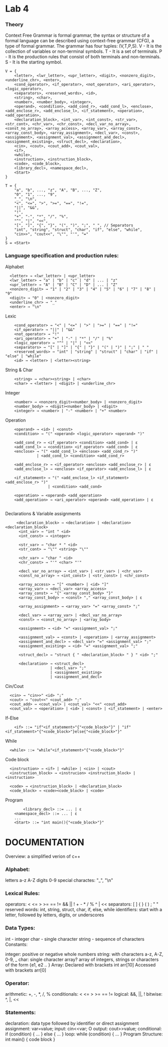 # Lab 4

### Theory
Context Free Grammar is formal grammar, the syntax or structure of a formal language can be described using context-free grammar (CFG), a type of formal grammar. The grammar has four tuples: (V,T,P,S).
V - It is the collection of variables or non-terminal symbols.
T - It is a set of terminals. 
P - It is the production rules that consist of both terminals and non-terminals.
S - It is the starting symbol.

```
V = {
    <letter>, <lwr_letter>, <upr_letter>, <digit>, <nonzero_digit>, <underline_chr>, <enter>, 
    <cond_operator>, <if_operator>, <not_operator>, <ari_operator>, <logic_operator>, 
    <separators>, <reserved_words>, <id>, 
    <string>, <char>, 
    <number>, <number_body>, <integer>, 
    <operand>, <condition>, <add_cond_r>, <add_cond_l>, <enclose>, <add_enclose_r>, <add_enclose_l>, <if_statement>, <operation>, <add_operation>, 
    <declaration_block>, <int_var>, <int_const>, <str_var>, <str_cont>, <chr_var>, <chr_const>, <decl_var_no_array>, <const_no_array>, <array_access>, <array_var>, <array_const>, <array_const_body>, <array_assignment>, <decl_var>, <const>, <assignment>, <assignment_val>, <assignment_and_decl>, <assignment_existing>, <struct_decl>, <declaration>, 
    <cin>, <cout>, <cout_add>, <cout_val>, 
    <if>, 
    <while>, 
    <instruction>, <instruction_block>, 
    <code>, <code_block>, 
    <library_decl>, <namespace_decl>, 
    <Start>
}

T = {
    "a", "b", ..., "z", "A", "B", ..., "Z", 
    "0", "1", ..., "9",                   
    "_", "\n",                            
    "<", "<=", ">", ">=", "==", "!=",     
    "||", "&&",                           
    "!",                                  
    "+", "-", "*", "/", "%",             
    "^", "|", "<<",                      
    "[", "]", "{", "}", "(", ")", ";", " ", // Separators
    "int", "string", "struct", "char", "if", "else", "while", 
    "cin>>", "cout<<", "\"", "'", "="
}
S = <Start>

```


### Language specification and production rules:
  Alphabet
  ```
    <letter> → <lwr_letter> | <upr_letter>
    <lwr_letter> → "a" | "b" | "c" | "d" | ... | "z"
    <upr_letter> → "A" | "B" | "C" | "D" | ... | "Z"
    <nonzero_digit> → "1" | "2" | "3" | "4" | "5" | "6" | "7" | "8" | "9"
    <digit> → "0" | <nonzero_digit>
    <underline_chr> → "_"
    <enter> → "\n"
```
  Lexic
```
    <cond_operator> → "<" | "<=" | ">" | ">=" | "==" | "!="
    <if_operator> → "||" | "&&"
    <not_operator> → "!"
    <ari_operator> → "+" | "-" | "*" | "/" | "%"
    <logic_operator> → "^" | "|" | "<<"
    <separators> → "[" | "]" | "{" | "}" | "(" | ")" | ";" | " "
    <reserved_words> → "int" | "string" | "struct" | "char" | "if" | "else" | "while"
    <id> → <letter> | <letter><string>

```
  String & Char
```
    <string> → <char><string> | <char>
    <char> → <letter> | <digit> | <underline_chr>
```
  Integer
```
    <number> → <nonzero_digit><number_body> | <nonzero_digit>
    <number_body> → <digit><number_body> | <digit>
    <integer> → <number> | "-" <number> | "+" <number>
```
  Operation
```
    <operand> → <id> | <const>
    <condition> → "(" <operand> <logic_operator> <operand> ")"
    
    <add_cond_r> → <if_operator> <condition> <add_cond> | ε
    <add_cond_l> → <condition> <if_operator> <add_cond> | ε
    <enclose> → "(" <add_cond_l> <enclose> <add_cond_r> ")" 
              | <add_cond_l> <condition> <add_cond_r>
    
    <add_enclose_r> → <if_operator> <enclose> <add_enclose_r> | ε
    <add_enclose_l> → <enclose> <if_operator> <add_enclose_l> | ε
    
    <if_statement> → "(" <add_enclose_l> <if_statement> <add_enclose_r> ")" 
                   | <condition> <add_cond>
    
    <operation> → <operand> <add_operation>
    <add_operation> → <ari_operator> <operand> <add_operation> | ε
  
```
  Declarations & Variable assignments
```
     <declaration_block> → <declaration> | <declaration> <declaration_block>
      <int_var> → "int " <id>
      <int_const> → <integer>
      
      <str_var> → "char * " <id>
      <str_cont> → "\"" <string> "\""
      
      <chr_var> → "char " <id>
      <chr_const> → "'" <char> "'"
      
      <decl_var_no_array> → <int_var> | <str_var> | <chr_var>
      <const_no_array> → <int_const> | <str_const> | <chr_const>
      
      <array_access> → "[" <number> | <id> "]"
      <array_var> → <decl_var> <array_access>
      <array_const> → "{" <array_const_body> "}"
      <array_const_body> → <const> "," <array_const_body> | ε
      
      <array_assignment> → <array_var> "=" <array_const> ";"
      
      <decl_var> → <array_var> | <decl_var_no_array>
      <const> → <const_no_array> | <array_body>
      
      <assignment> → <id> "=" <assignment_val> ";"
      
      <assignment_val> → <const> | <operation> | <array_assignment>
      <assignment_and_decl> → <decl_var> "=" <assignment_val> ";"
      <assignment_existing> → <id> "=" <assignment_val> ";"
      
      <struct_decl> → "struct { " <declaration_block> " } " <id> ";"
      
      <declaration> → <struct_decl> 
                    | <decl_var> ";" 
                    | <assignment_existing> 
                    | <assignment_and_decl>

```
  Cin/Cout
```
  <cin> → "cin>>" <id> ";"
  <cout> → "cout<<" <cout_add> ";"
  <cout_add> → <cout_val> | <cout_val> "<<" <cout_add>
  <cout_val> → <operation> | <id> | <const> | <if_statement> | <enter>

```
  If-Else
```
    <if> ::= "if"<if_statement>"{"<code_block>"}" | "if"<if_statement>"{"<code_block>"}else{"<code_block>"}"
```
  While
```
  <while> ::= "while"<if_statement>"{"<code_block>"}"
```
  Code block
```
  <instruction> → <if> | <while> | <cin> | <cout>
  <instruction_block> → <instrucion> <instruction_block> | <instruction>

  <code> → <instruction_block> | <declaration_block>
  <code_block> → <code><code_block> | <code>
```
  Program
```
        <library_decl> ::= ... | ε
    <namespace_decl> ::= ... | ε
    ...
    <Start> ::= "int main(){"<code_block>"}"

```

# DOCUMENTATION

Overview: a simplified verion of c++

### Alphabet:

letters a-z
A-Z
digits
0-9
special charactes: "_", "\n"

### Lexical Rules:

operators: < <= > >= == != && || ! + - * / % ^ | <<
separators: [ ] { } ( ) ; " "
reserved words: int, string, struct, char, if, else, while
identifiers: start with a letter, followed by letters, digits, or underscores

### Data Types:

int - integer
char - single character string - sequence of characters
Constants:

integer: positive or negative whole numbers
string: with characters a-z, A-Z, 0-9, _
char: single character
array? array of integers, strings or characters of the form {e1, e2 .. }
Array: Declared with brackets int arr[10] Accessed with brackets arr[0]

### Operator:

arithmetic: +, -, *, /, %
conditionals: < <= > >= == !=
logical: &&, ||, !
bitwise: ^, |, <<

### Statements:

declaration: data type followed by identifier or direct assignment
assignment: var=value;
input: cin<<var; O
output: cout>>value;
conditional: if (condition) { ... } else { ... }
loop: while (condition) { ... }
Program Structure: int main() { code block }




